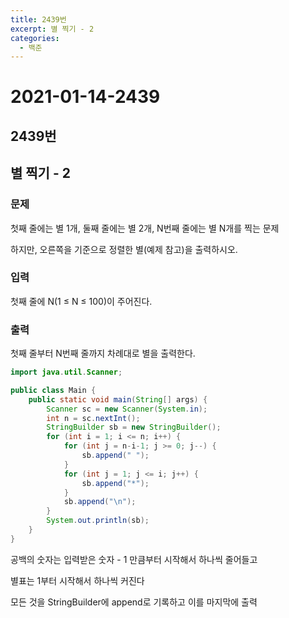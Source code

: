 ```yaml
---
title: 2439번
excerpt: 별 찍기 - 2
categories:
  - 백준
---
```


# 2021-01-14-2439

## 2439번

## 별 찍기 - 2

### 문제

첫째 줄에는 별 1개, 둘째 줄에는 별 2개, N번째 줄에는 별 N개를 찍는 문제

하지만, 오른쪽을 기준으로 정렬한 별\(예제 참고\)을 출력하시오.

### 입력

첫째 줄에 N\(1 ≤ N ≤ 100\)이 주어진다.

### 출력

첫째 줄부터 N번째 줄까지 차례대로 별을 출력한다.

```java
import java.util.Scanner;

public class Main {
    public static void main(String[] args) {
        Scanner sc = new Scanner(System.in);
        int n = sc.nextInt();
        StringBuilder sb = new StringBuilder();
        for (int i = 1; i <= n; i++) {
            for (int j = n-i-1; j >= 0; j--) {
                sb.append(" ");
            }
            for (int j = 1; j <= i; j++) {
                sb.append("*");
            }
            sb.append("\n");
        }
        System.out.println(sb);
    }
}
```

공백의 숫자는 입력받은 숫자 - 1 만큼부터 시작해서 하나씩 줄어들고

별표는 1부터 시작해서 하나씩 커진다

모든 것을 StringBuilder에 append로 기록하고 이를 마지막에 출력

